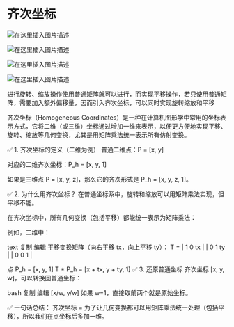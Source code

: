# 齐次坐标
![在这里插入图片描述](https://i-blog.csdnimg.cn/direct/dd519692e1ea40a09870935cf6b7f088.png)

![在这里插入图片描述](https://i-blog.csdnimg.cn/direct/8717e22c12d948fe91654f1bfa258541.png)

![在这里插入图片描述](https://i-blog.csdnimg.cn/direct/aed5b1516577485a931195eeec3832d3.png)

![在这里插入图片描述](https://i-blog.csdnimg.cn/direct/75bdaf5ab4464a55b5b9ec06abff4035.png)

进行旋转、缩放操作使用普通矩阵就可以进行，而实现平移操作，若只使用普通矩阵，需要加入额外偏移量，因而引入齐次坐标，可以同时实现旋转缩放和平移

齐次坐标（Homogeneous Coordinates）是一种在计算机图形学中常用的坐标表示方式，它将二维（或三维）坐标通过增加一维来表示，以便更方便地实现平移、旋转、缩放等几何变换，尤其是用矩阵乘法统一表示所有仿射变换。

✅ 1. 齐次坐标的定义（二维为例）
普通二维点：P = [x, y]

对应的二维齐次坐标：P_h = [x, y, 1]

如果是三维点 P = [x, y, z]，那么它的齐次形式是 P_h = [x, y, z, 1]。

✅ 2. 为什么用齐次坐标？
在普通坐标系中，旋转和缩放可以用矩阵乘法实现，但平移不能。

在齐次坐标中，所有几何变换（包括平移）都能统一表示为矩阵乘法：

例如，二维中：

text
复制
编辑
平移变换矩阵（向右平移 tx，向上平移 ty）：
T = | 1  0  tx |
    | 0  1  ty |
    | 0  0  1  |

点 P_h = [x, y, 1]
T * P_h = [x + tx, y + ty, 1]
✅ 3. 还原普通坐标
齐次坐标 [x, y, w]，可以转换回普通坐标：

bash
复制
编辑
[x/w, y/w]
如果 w=1，直接取前两个就是原始坐标。

✅ 一句话总结：
齐次坐标 = 为了让几何变换都可以用矩阵乘法统一处理（包括平移），所以我们在点坐标后多加一维。